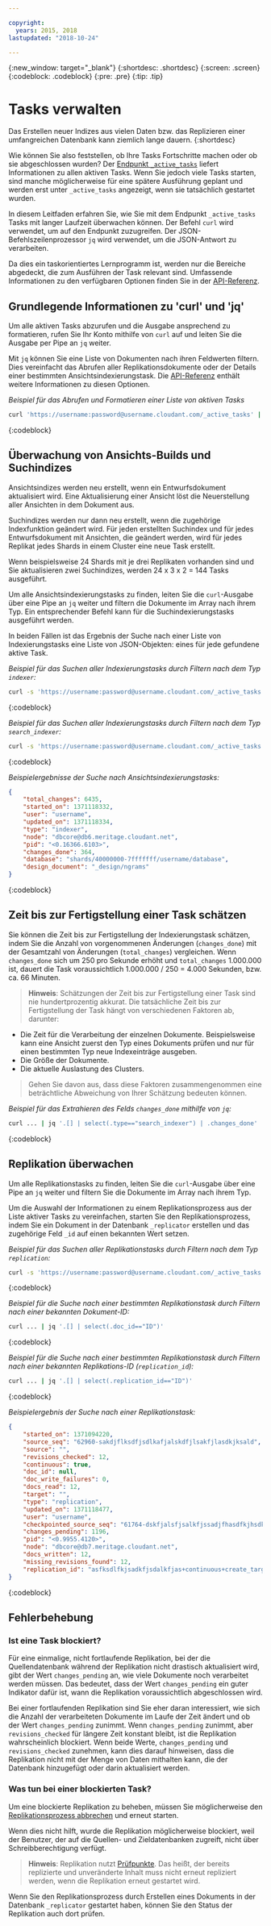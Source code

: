 ```yaml
---

copyright:
  years: 2015, 2018
lastupdated: "2018-10-24"

---
```


{:new_window: target="_blank"}
{:shortdesc: .shortdesc}
{:screen: .screen}
{:codeblock: .codeblock}
{:pre: .pre}
{:tip: .tip}

<!-- Acrolinx: 2017-05-10 -->

# Tasks verwalten

Das Erstellen neuer Indizes aus vielen Daten bzw. das Replizieren einer umfangreichen Datenbank kann ziemlich lange dauern.
{:shortdesc}

Wie können Sie also feststellen, ob Ihre Tasks Fortschritte machen oder ob sie abgeschlossen wurden?
Der [Endpunkt `_active_tasks`](../api/active_tasks.html) liefert Informationen zu allen aktiven Tasks.
Wenn Sie jedoch viele Tasks starten, sind manche möglicherweise für eine spätere Ausführung geplant und werden erst unter `_active_tasks` angezeigt, wenn sie tatsächlich gestartet wurden.

In diesem Leitfaden erfahren Sie, wie Sie mit dem Endpunkt `_active_tasks` Tasks mit langer Laufzeit überwachen können.
Der Befehl `curl` wird verwendet, um auf den Endpunkt zuzugreifen.
Der JSON-Befehlszeilenprozessor `jq` wird verwendet, um die JSON-Antwort zu verarbeiten.

Da dies ein taskorientiertes Lernprogramm ist, werden nur die Bereiche abgedeckt, die zum Ausführen der Task relevant sind.
Umfassende Informationen zu den verfügbaren Optionen finden Sie in der [API-Referenz](../api/index.html).

## Grundlegende Informationen zu 'curl' und 'jq'

Um alle aktiven Tasks abzurufen und die Ausgabe ansprechend zu formatieren,
rufen Sie Ihr Konto mithilfe von `curl` auf und leiten Sie die Ausgabe per Pipe an `jq` weiter.

Mit `jq` können Sie eine Liste von Dokumenten nach ihren Feldwerten filtern.
Dies vereinfacht das Abrufen aller Replikationsdokumente oder der Details einer bestimmten Ansichtsindexierungstask.
Die [API-Referenz](../api/index.html) enthält weitere Informationen zu diesen Optionen.

_Beispiel für das Abrufen und Formatieren einer Liste von aktiven Tasks_

```sh
curl 'https://username:password@username.cloudant.com/_active_tasks' | jq '.'
```
{:codeblock}

## Überwachung von Ansichts-Builds und Suchindizes

Ansichtsindizes werden neu erstellt, wenn ein Entwurfsdokument aktualisiert wird.
Eine Aktualisierung einer Ansicht löst die Neuerstellung aller Ansichten in dem Dokument aus.

Suchindizes werden nur dann neu erstellt, wenn die zugehörige Indexfunktion geändert wird.
Für jeden erstellten Suchindex und für jedes Entwurfsdokument mit Ansichten, die geändert werden,
wird für jedes Replikat jedes Shards in einem Cluster eine neue Task erstellt.

Wenn beispielsweise 24 Shards
mit je drei Replikaten vorhanden sind
und Sie aktualisieren zwei Suchindizes,
werden 24 x 3 x 2 = 144 Tasks ausgeführt.

Um alle Ansichtsindexierungstasks zu finden,
leiten Sie die `curl`-Ausgabe über eine Pipe an `jq` weiter
und filtern die Dokumente im Array nach ihrem Typ.
Ein entsprechender Befehl kann für die Suchindexierungstasks ausgeführt werden.

In beiden Fällen ist das Ergebnis der Suche nach einer Liste von Indexierungstasks eine Liste von JSON-Objekten:
eines für jede gefundene aktive Task.

_Beispiel für das Suchen aller Indexierungstasks durch Filtern nach dem Typ `indexer`:_

```sh
curl -s 'https://username:password@username.cloudant.com/_active_tasks' | jq '.[] | select(.type=="indexer")'
```
{:codeblock}

_Beispiel für das Suchen aller Indexierungstasks durch Filtern nach dem Typ `search_indexer`:_

```sh
curl -s 'https://username:password@username.cloudant.com/_active_tasks' | jq '.[] | select(.type=="search_indexer")'
```
{:codeblock}

_Beispielergebnisse der Suche nach Ansichtsindexierungstasks:_

```json
{
    "total_changes": 6435,
    "started_on": 1371118332,
    "user": "username",
    "updated_on": 1371118334,
    "type": "indexer",
    "node": "dbcore@db6.meritage.cloudant.net",
    "pid": "<0.16366.6103>",
    "changes_done": 364,
    "database": "shards/40000000-7fffffff/username/database",
    "design_document": "_design/ngrams"
}
```
{:codeblock}

## Zeit bis zur Fertigstellung einer Task schätzen

Sie können die Zeit bis zur Fertigstellung der Indexierungstask schätzen,
indem Sie die Anzahl von vorgenommenen Änderungen (`changes_done`) mit der Gesamtzahl von Änderungen (`total_changes`) vergleichen.
Wenn `changes_done` sich um 250 pro Sekunde erhöht und `total_changes` 1.000.000 ist,
dauert die Task voraussichtlich 1.000.000 / 250 = 4.000 Sekunden, bzw. ca. 66 Minuten.

>   **Hinweis**: Schätzungen der Zeit bis zur Fertigstellung einer Task sind nie hundertprozentig akkurat.
    Die tatsächliche Zeit bis zur Fertigstellung der Task hängt von verschiedenen Faktoren ab,
    darunter:

-   Die Zeit für die Verarbeitung der einzelnen Dokumente.
    Beispielsweise kann eine Ansicht zuerst den Typ eines
    Dokuments prüfen und nur für einen bestimmten Typ neue
    Indexeinträge ausgeben.
-   Die Größe der Dokumente.
-   Die aktuelle Auslastung des Clusters.

>   Gehen Sie davon aus, dass diese Faktoren zusammengenommen eine beträchtliche Abweichung von Ihrer Schätzung bedeuten können.

_Beispiel für das Extrahieren des Felds `changes_done` mithilfe von `jq`:_

```sh
curl ... | jq '.[] | select(.type=="search_indexer") | .changes_done'
```
{:codeblock}

## Replikation überwachen

Um alle Replikationstasks zu finden,
leiten Sie die `curl`-Ausgabe über eine Pipe an `jq` weiter
und filtern Sie die Dokumente im Array nach ihrem Typ.

Um die Auswahl der Informationen zu einem Replikationsprozess aus der Liste aktiver Tasks zu vereinfachen,
starten Sie den Replikationsprozess, indem Sie ein Dokument in der Datenbank `_replicator` erstellen und das
zugehörige Feld `_id` auf einen bekannten Wert setzen.

_Beispiel für das Suchen aller Replikationstasks durch Filtern nach dem Typ `replication`:_

```sh
curl -s 'https://username:password@username.cloudant.com/_active_tasks' | jq '.[] | select(.type=="replication")'
```
{:codeblock}

_Beispiel für die Suche nach einer bestimmten Replikationstask durch Filtern nach einer bekannten Dokument-ID:_

```sh
curl ... | jq '.[] | select(.doc_id=="ID")'
```
{:codeblock}

_Beispiel für die Suche nach einer bestimmten Replikationstask durch Filtern nach einer bekannten Replikations-ID (`replication_id`):_

```sh
curl ... | jq '.[] | select(.replication_id=="ID")'
```
{:codeblock}

_Beispielergebnis der Suche nach einer Replikationstask:_

```json
{
    "started_on": 1371094220,
    "source_seq": "62960-sakdjflksdfjsdlkafjalskdfjlsakfjlasdkjksald",
    "source": "",
    "revisions_checked": 12,
    "continuous": true,
    "doc_id": null,
    "doc_write_failures": 0,
    "docs_read": 12,
    "target": "",
    "type": "replication",
    "updated_on": 1371118477,
    "user": "username",
    "checkpointed_source_seq": "61764-dskfjalsfjsalkfjssadjfhasdfkjhsdkfhsdkf",
    "changes_pending": 1196,
    "pid": "<0.9955.4120>",
    "node": "dbcore@db7.meritage.cloudant.net",
    "docs_written": 12,
    "missing_revisions_found": 12,
    "replication_id": "asfksdlfkjsadkfjsdalkfjas+continuous+create_target"
}
```
{:codeblock}

## Fehlerbehebung

### Ist eine Task blockiert?

Für eine einmalige, nicht fortlaufende Replikation, bei der die Quellendatenbank
während der Replikation nicht drastisch aktualisiert wird, gibt der Wert `changes_pending` an,
wie viele Dokumente noch verarbeitet werden müssen.
Das bedeutet, dass der Wert `changes_pending` ein guter Indikator dafür ist, wann die Replikation voraussichtlich abgeschlossen wird.

Bei einer fortlaufenden Replikation sind Sie eher daran interessiert, wie sich die Anzahl
der verarbeiteten Dokumente im Laufe der Zeit ändert und ob der Wert `changes_pending`
zunimmt.
Wenn `changes_pending` zunimmt, aber `revisions_checked` für längere Zeit konstant bleibt, ist die Replikation wahrscheinlich blockiert.
Wenn beide Werte, `changes_pending` und `revisions_checked` zunehmen,
kann dies darauf hinweisen, dass die Replikation nicht mit der Menge von Daten mithalten kann, die
der Datenbank hinzugefügt oder darin aktualisiert werden.

### Was tun bei einer blockierten Task?

Um eine blockierte Replikation zu beheben,
müssen Sie möglicherweise den [Replikationsprozess abbrechen](../api/replication.html#cancelling-a-replication) und erneut starten.

Wenn dies nicht hilft, wurde die Replikation möglicherweise blockiert, weil der Benutzer, der auf die Quellen-
und Zieldatenbanken zugreift, nicht über Schreibberechtigung verfügt.

>   **Hinweis**: Replikation nutzt [Prüfpunkte](replication_guide.html#checkpoints).
    Das heißt, der bereits replizierte und unveränderte Inhalt muss nicht erneut repliziert werden, wenn die Replikation erneut gestartet wird.

Wenn Sie den Replikationsprozess durch Erstellen eines Dokuments in der Datenbank `_replicator` gestartet haben,
können Sie den Status der Replikation auch dort prüfen.
